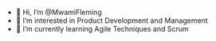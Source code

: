 - 👋 Hi, I’m @MwamiFleming
- 👀 I’m interested in Product Development and Management
- 🌱 I’m currently learning Agile Techniques and Scrum 
<!---
MwamiFleming/MwamiFleming is a ✨ special ✨ repository because its `README.md` (this file) appears on your GitHub profile.
You can click the Preview link to take a look at your changes.
--->
